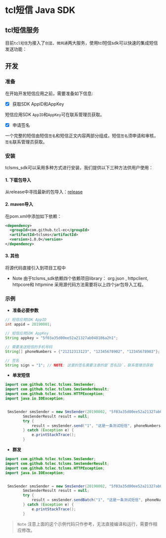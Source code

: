 tcl短信 Java SDK
===

## tcl短信服务

目前`tcl短信`为接入了`创蓝`、`微网通`两大服务，使用tcl短信sdk可以快速的集成短信发送功能：



## 开发

### 准备

在开始开发短信应用之前，需要准备如下信息:

- [x] 获取SDK AppID和AppKey

短信应用SDK `AppID`和`AppKey`可在联系管理员获取。

- [x] 申请签名

一个完整的短信由短信`签名`和短信正文内容两部分组成，短信`签名`须申请和审核，`签名`联系管理员获取。


### 安装

tclsms_sdk可以采用多种方式进行安装，我们提供以下三种方法供用户使用：


#### 1. 下载包导入

从release中寻找最新的包导入：[release](https://github.com/tcl-ec/tclsms_sdk/releases)


#### 2. maven导入

在pom.xml中添加如下依赖：

```xml
<dependency>
  <groupId>com.github.tcl-ec</groupId>
  <artifactId>tclsms</artifactId>
  <version>1.0.0</version>
</dependency>
```

#### 3. 其他

将源代码直接引入到项目工程中

- Note 由于tclsms_sdk依赖四个依赖项目library： org.json , httpclient, httpcore和 httpmine 采用源代码方法需要将以上四个jar包导入工程。



### 示例

- **准备必要参数**

```java
// 短信应用SDK AppID
int appid = 20190001; 

// 短信应用SDK AppKey
String appkey = "5f03a35d00ee52a21327ab048186a2h1";

// 需要发送短信的手机号码
String[] phoneNumbers = {"21212313123", "12345678902", "12345678903"};

// 签名
String sign = "1"; // NOTE: 这里的签名需要注意的是`签名ID`，联系管理员获取
```

- **单发短信**

```java
import com.github.tclec.tclsms.SmsSender;
import com.github.tclec.tclsms.SmsSenderResult;
import com.github.tclec.tclsms.HTTPException;
import java.io.IOException;


 SmsSender smsSender = new SmsSender(20190002, "5f03a35d00ee52a21327ab048186a2h1");
        SmsSenderResult result = null;
        try {
            result = smsSender.send("1", "这是一条测试短信", phoneNumbers[0], null, null);
        } catch (Exception e) {
            e.printStackTrace();
        }
```



- **群发**

```java
import com.github.tclec.tclsms.SmsSender;
import com.github.tclec.tclsms.SmsSenderResult;
import com.github.tclec.tclsms.HTTPException;
import java.io.IOException;


 SmsSender smsSender = new SmsSender(20190002, "5f03a35d00ee52a21327ab048186a2h1");
        SmsSenderResult result = null;
        try {
            result = smsSender.sendBatch("1", "这是一条测试短信", phoneNumbers, null, null);
        } catch (Exception e) {
            e.printStackTrace();
        }

```



> `Note` 注意上面的这个示例代码只作参考，无法直接编译和运行，需要作相应修改。
